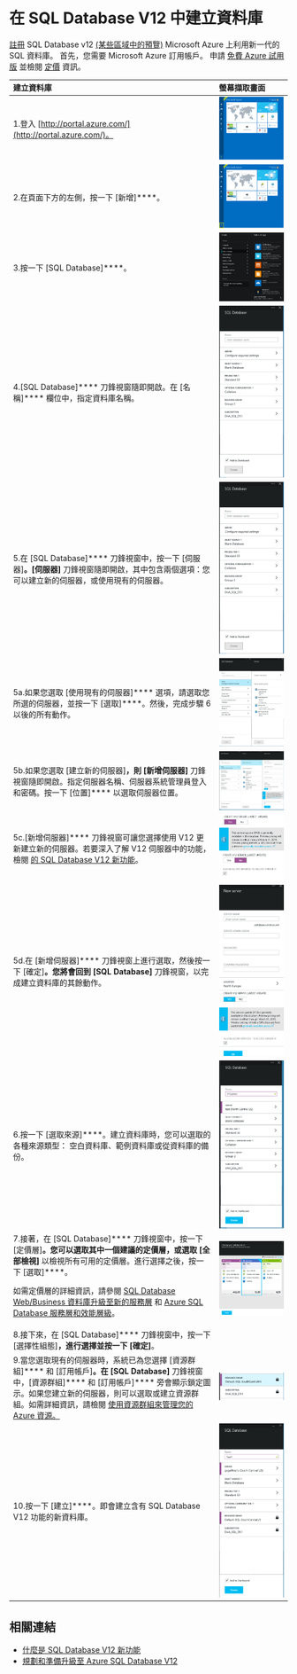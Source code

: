 <properties 
    pageTitle="在 SQL Database Update V12 中建立資料庫" 
    description="示範如何在 Azure SQL Database Update V12 中建立資料庫" 
    services="sql-database" 
    documentationCenter="" 
    authors="sonalmm" 
    manager="jeffreyg" 
    editor=""/>

<tags 
    ms.service="sql-database" 
    ms.devlang="na" 
    ms.topic="article" 
    ms.tgt_pltfrm="na" 
    ms.workload="data-management" 
    ms.date="04/28/2015" 
    ms.author="sonalm"/>



# 在 SQL Database V12 中建立資料庫

[註冊](https://portal.azure.com) SQL Database v12 [(某些區域中的預覽)](sql-database-v12-whats-new.md#V12AzureSqlDbPreviewGaTable) Microsoft Azure 上利用新一代的 SQL 資料庫。 首先，您需要 Microsoft Azure 訂用帳戶。 申請 [免費 Azure 試用版](http://azure.microsoft.com/pricing/free-trial) 並檢閱 [定價](http://azure.microsoft.com/pricing/details/sql-database) 資訊。


| 建立資料庫| 螢幕擷取畫面|
| :--- | :--- |
| 1.登入 [http://portal.azure.com/](http://portal.azure.com/)。| ![全新 Azure 傳統入口網站][1]|
| 2.在頁面下方的左側，按一下 [新增]****。| ![起始新的服務][2]|
| 3.按一下 [SQL Database]****。| ![可選取的不同服務][3]|
| 4.[SQL Database]**** 刀鋒視窗隨即開啟。在 [名稱]**** 欄位中，指定資料庫名稱。| ![為資料庫命名][4]|
| 5.在 [SQL Database]**** 刀鋒視窗中，按一下 [伺服器]****。[伺服器]**** 刀鋒視窗隨即開啟，其中包含兩個選項：您可以建立新的伺服器，或使用現有的伺服器。| ![選取伺服器類型][4]|
| 5a.如果您選取 [使用現有的伺服器]**** 選項，請選取您所選的伺服器，並按一下 [選取]****。然後，完成步驟 6 以後的所有動作。| ![從清單中選取伺服器][5]|
| 5b.如果您選取 [建立新的伺服器]****，則 [新增伺服器]**** 刀鋒視窗隨即開啟。指定伺服器名稱、伺服器系統管理員登入和密碼。按一下 [位置]**** 以選取伺服器位置。| ![完成 ][9]|
| 5c.[新增伺服器]**** 刀鋒視窗可讓您選擇使用 V12 更新建立新的伺服器。若要深入了解 V12 伺服器中的功能，檢閱 [的 SQL Database V12 新功能](sql-database-v12-whats-new.md)。| ![選取 V12 伺服器][6]|
| 5d.在 [新增伺服器]**** 刀鋒視窗上進行選取，然後按一下 [確定]****。您將會回到 [SQL Database]**** 刀鋒視窗，以完成建立資料庫的其餘動作。| ![完成 ][8]|
| 6.按一下 [選取來源]****。建立資料庫時，您可以選取的各種來源類型： 空白資料庫、範例資料庫或從資料庫的備份。| ![選取資料庫的來源][10]|
| 7.接著，在 [SQL Database]**** 刀鋒視窗中，按一下 [定價層]****。您可以選取其中一個建議的定價層，或選取 [全部檢視]**** 以檢視所有可用的定價層。進行選擇之後，按一下 [選取]****。<p> 如需定價層的詳細資訊，請參閱 [SQL Database Web/Business 資料庫升級至新的服務層](./sql-database-upgrade-new-service-tiers/) 和 [Azure SQL Database 服務層和效能層級](sql-database-service-tiers.md)。| ![選取定價層][7]
| 8.接下來，在 [SQL Database]**** 刀鋒視窗中，按一下 [選擇性組態]****，進行選擇並按一下 [確定]****。
| 9.當您選取現有的伺服器時，系統已為您選擇 [資源群組]**** 和 [訂用帳戶]****。在 [SQL Database]**** 刀鋒視窗中，[資源群組]**** 和 [訂用帳戶]**** 旁會顯示鎖定圖示。如果您建立新的伺服器，則可以選取或建立資源群組。如需詳細資訊，請檢閱 [使用資源群組來管理您的 Azure 資源。](resource-group-overview.md)| ![指定資源群組][11]
| 10.按一下 [建立]****。即會建立含有 SQL Database V12 功能的新資料庫。| ![建立新的資料庫][12]

## 相關連結

- [什麼是 SQL Database V12 新功能](sql-database-v12-whats-new.md)
- [規劃和準備升級至 Azure SQL Database V12](sql-database-v12-plan-prepare-upgrade.md)



[1]: ./media/sql-database-create/firstscreenportal.png 
[2]: ./media/sql-database-create/new.png 
[3]: ./media/sql-database-create/sqldatabase.png 
[4]: ./media/sql-database-create/databasename.png 
[5]: ./media/sql-database-create/useexistingserver.PNG 
[6]: ./media/sql-database-create/v12server.PNG 
[7]: ./media/sql-database-create/pricingtierdetails.png 
[8]: ./media/sql-database-create/finishnewserverblade.png 
[9]: ./media/sql-database-create/createnewserver.png 
[10]: ./media/sql-database-create/selectsource.png 
[11]: ./media/sql-database-create/resourcegroup.png 
[12]: ./media/sql-database-create/create.png 

